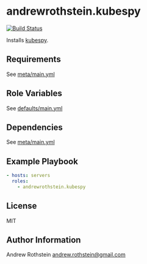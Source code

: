 andrewrothstein.kubespy
=========
[![Build Status](https://travis-ci.org/andrewrothstein/ansible-kubespy.svg?branch=master)](https://travis-ci.org/andrewrothstein/ansible-kubespy)

Installs [kubespy](https://github.com/pulumi/kubespy).

Requirements
------------

See [meta/main.yml](meta/main.yml)

Role Variables
--------------

See [defaults/main.yml](defaults/main.yml)

Dependencies
------------

See [meta/main.yml](meta/main.yml)

Example Playbook
----------------

```yml
- hosts: servers
  roles:
    - andrewrothstein.kubespy
```

License
-------

MIT

Author Information
------------------

Andrew Rothstein <andrew.rothstein@gmail.com>
